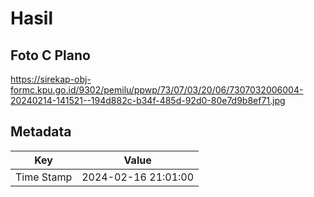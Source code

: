 # Hasil

## Foto C Plano

https://sirekap-obj-formc.kpu.go.id/9302/pemilu/ppwp/73/07/03/20/06/7307032006004-20240214-141521--194d882c-b34f-485d-92d0-80e7d9b8ef71.jpg


## Metadata

| Key        | Value               |
| ---------- | ------------------- |
| Time Stamp | 2024-02-16 21:01:00 |



